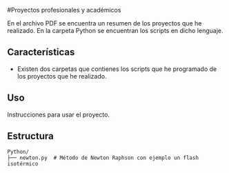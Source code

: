 #Proyectos profesionales y académicos

En el archivo PDF se encuentra un resumen de los proyectos que he realizado. En la carpeta Python se encuentran los scripts en dicho lenguaje.
## Características
- Existen dos carpetas que contienes los scripts que he programado de los proyectos que he realizado.

## Uso
Instrucciones para usar el proyecto.

## Estructura
```plaintext
Python/
├── newton.py  # Método de Newton Raphson con ejemplo un flash isotérmico

